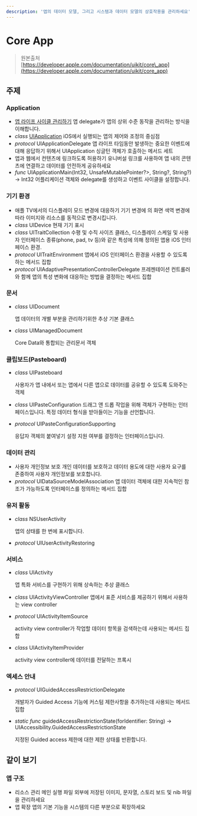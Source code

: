 ```yaml
---
description: '앱의 데이터 모델, 그리고 시스템과 데이터 모델의 상호작용을 관리하세요'
---
```


# Core App

> 원본출처  
> [https://developer.apple.com/documentation/uikit/core\_app](https://developer.apple.com/documentation/uikit/core_app)

## 주제

### Application

* [앱 라이프 사이클 관리하기](managing_your_app_s_life_cycle.md) 앱 delegate가 앱의 상위 수준 동작을 관리하는 방식을 이해합니다.
* _class_ [UIApplication](uiapplication.md) iOS에서 실행되는 앱의 제어와 조정의 중심점
* _protocol_ UIApplicationDelegate 앱 라이프 타임동안 발생하는 중요한 이벤트에 대해 응답하기 위해서 UIApplication 싱글턴 객체가 호출하는 메서드 세트
* 앱과 웹에서 컨텐츠에 링크하도록 허용하기 유니버설 링크를 사용하여 앱 내의 콘텐츠에 연결하고 데이터를 안전하게 공유하세요
* _func_ UIApplicationMain\(Int32, UnsafeMutablePointer?&gt;, String?, String?\) -&gt; Int32 어플리케이션 객체와 delegate를 생성하고 이벤트 사이클을 설정합니다.

### 기기 환경

* 애플 TV에서의 디스플레이 모드 변경에 대응하기 기기 변경에 의 화면 색역 변경에 따라 이미지와 리소스를 동적으로 변경시킵니다.
* _class_ UIDevice 현재 기기 표시
* _class_ UITraitCollection 수평 및 수직 사이즈 클래스, 디스플레이 스케일 및 사용자 인터페이스 종류\(phone, pad, tv 등\)와 같은 특성에 의해 정의된 앱용 iOS 인터페이스 환경.
* _protocol_ UITraitEnvironment 앱에서 iOS 인터페이스 환경을 사용할 수 있도록 하는 메서드 집합
* _protocol_ UIAdaptivePresentationControllerDelegate 프레젠테이션 컨트롤러와 함께 앱의 특성 변화에 대응하는 방법을 결정하는 메서드 집합

### 문서

* _class_ UIDocument

  앱 데이터의 개별 부분을 관리하기위한 추상 기본 클래스

* _class_ UIManagedDocument

  Core Data와 통합되는 관리문서 객체

### 클립보드\(Pasteboard\)

* _class_ UIPasteboard

  사용자가 앱 내에서 또는 앱에서 다른 앱으로 데이터를 공유할 수 있도록 도와주는 객체

* _class_ UIPasteConfiguration 드래그 앤 드롭 작업을 위해 객체가 구현하는 인터페이스입니다. 특정 데이터 형식을 받아들이는 기능을 선언합니다.
* _protocol_ UIPasteConfigurationSupporting

  응답자 객체의 붙여넣기 설정 지원 여부를 결정하는 인터페이스입니다.

### 데이터 관리

* 사용자 개인정보 보호 개인 데이터를 보호하고 데이터 용도에 대한 사용자 요구를 존중하여 사용자 개인정보를 보호합니다.
* _protocol_ UIDataSourceModelAssociation 앱 데이터 객체에 대한 지속적인 참조가 가능하도록 인터페이스를 정의하는 메서드 집합

### 유저 활동

* _class_ NSUserActivity

  앱의 상태를 한 번에 표시합니다.

* _protocol_ UIUserActivityRestoring

### 서비스

* _class_ UIActivity

  앱 특화 서비스를 구현하기 위해 상속하는 추상 클래스

* _class_ UIActivityViewController 앱에서 표준 서비스를 제공하기 위해서 사용하는 view controller
* _protocol_ UIActivityItemSource

  activity view controller가 작업할 데이터 항목을 검색하는데 사용되는 메서드 집합

* _class_ UIActivityItemProvider

  activity view controller에 데이터를 전달하는 프록시

### 엑세스 안내

* _protocol_ UIGuidedAccessRestrictionDelegate

  개발자가 Guided Access 기능에 커스텀 제한사항을 추가하는데 사용되는 메서드 집합

* _static func_ guidedAccessRestrictionState\(forIdentifier: String\) -&gt; UIAccessibility.GuidedAccessRestrictionState

  지정된 Guided access 제한에 대한 제한 상태를 반환합니다.

## 같이 보기

### 앱 구조

* 리소스 관리 메인 실행 파일 외부에 저장된 이미지, 문자열, 스토리 보드 및 nib 파일을 관리하세요
* 앱 확장 앱의 기본 기능을 시스템의 다른 부분으로 확장하세요




